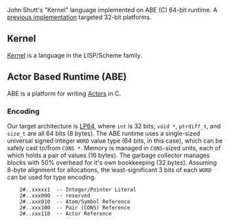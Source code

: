 John Shutt's "Kernel" language implemented on ABE (C) 64-bit runtime. A [previous implementation](https://github.com/dalnefre/kernel_abe) targeted 32-bit platforms.

## Kernel

[Kernel](https://web.cs.wpi.edu/~jshutt/kernel.html) is a language in the LISP/Scheme family.

## Actor Based Runtime (ABE)

ABE is a platform for writing [Actors](https://en.wikipedia.org/wiki/Actor_model) in C.

### Encoding

Our target architecture is [LP64](https://en.wikipedia.org/wiki/64-bit_computing#64-bit_data_models), where `int` is 32 bits; `void *`, `ptrdiff_t`, and `size_t` are all 64 bits (8 bytes). The ABE runtime uses a single-sized universal signed integer `WORD` value type (64 bits, in this case), which can be safely cast to/from `CONS *`. Memory is managed in `CONS`-sized units, each of which holds a pair of values (16 bytes). The garbage collector manages blocks with 50% overhead for it's own bookkeeping (32 bytes). Assuming 8-byte alignment for allocations, the least-significant 3 bits of each `WORD` can be used for type encoding.

```
    2#..xxxxx1  -- Integer/Pointer Literal
    2#..xxx000  -- reserved
    2#..xxx010  -- Atom/Symbol Reference
    2#..xxx100  -- Pair (CONS) Reference
    2#..xxx110  -- Actor Reference
```
